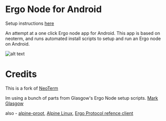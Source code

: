 Ergo Node for Android
=======

Setup instructions [here](https://github.com/rustinmyeye/ErgoNodeAndroid/blob/master/SETUP_INSTRUCTIONS.md)

An attempt at a one click Ergo node app for Android. This app is based on neoterm, and runs automated install scripts to setup and run an Ergo node on Android. 


![alt text](https://raw.githubusercontent.com/rustinmyeye/ErgoNodeAndroid/master/artwork/ic_launcher_round.png)

Credits
=======

This is a fork of [NeoTerm](https://github.com/NeoTerrm/NeoTerm)

Im using a bunch of parts from Glasgow's Ergo Node setup scripts. [Mark Glasgow](https://github.com/glasgowm148/ergoscripts)

also - [alpine-proot]([https://github.com/termux/proot-distro](https://github.com/Yonle/alpine-proot)), [Alpine Linux](https://www.alpinelinux.org/), [Ergo Protocol refence client](https://github.com/ergoplatform/ergo/releases)




